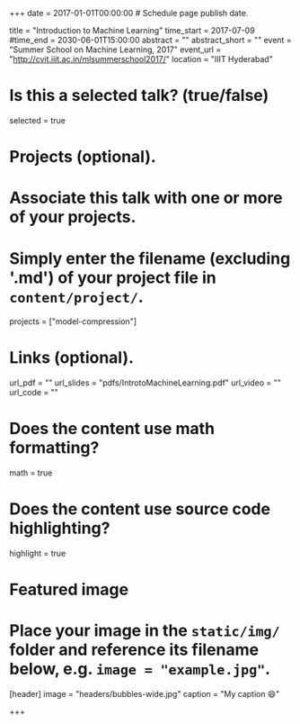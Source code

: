 +++
date = 2017-01-01T00:00:00  # Schedule page publish date.

title = "Introduction to Machine Learning"
time_start = 2017-07-09
#time_end = 2030-06-01T15:00:00
abstract = ""
abstract_short = ""
event = "Summer School on Machine Learning, 2017"
event_url = "http://cvit.iiit.ac.in/mlsummerschool2017/"
location = "IIIT Hyderabad"

# Is this a selected talk? (true/false)
selected = true

# Projects (optional).
#   Associate this talk with one or more of your projects.
#   Simply enter the filename (excluding '.md') of your project file in `content/project/`.
projects = ["model-compression"]

# Links (optional).
url_pdf = ""
url_slides = "pdfs/IntrotoMachineLearning.pdf"
url_video = ""
url_code = ""

# Does the content use math formatting?
math = true

# Does the content use source code highlighting?
highlight = true

# Featured image
# Place your image in the `static/img/` folder and reference its filename below, e.g. `image = "example.jpg"`.
[header]
image = "headers/bubbles-wide.jpg"
caption = "My caption :smile:"

+++
